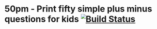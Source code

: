 # 50pm - Print fifty simple plus minus questions for kids [![Build Status](https://travis-ci.org/yhuangsh/50pm.svg?branch=master)](https://travis-ci.org/yhuangsh/50pm)
